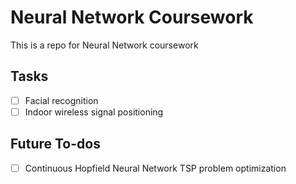 # Neural Network Coursework

This is a repo for Neural Network coursework

## Tasks

- [ ] Facial recognition
- [ ] Indoor wireless signal positioning

## Future To-dos

- [ ] Continuous Hopfield Neural Network TSP problem optimization
 